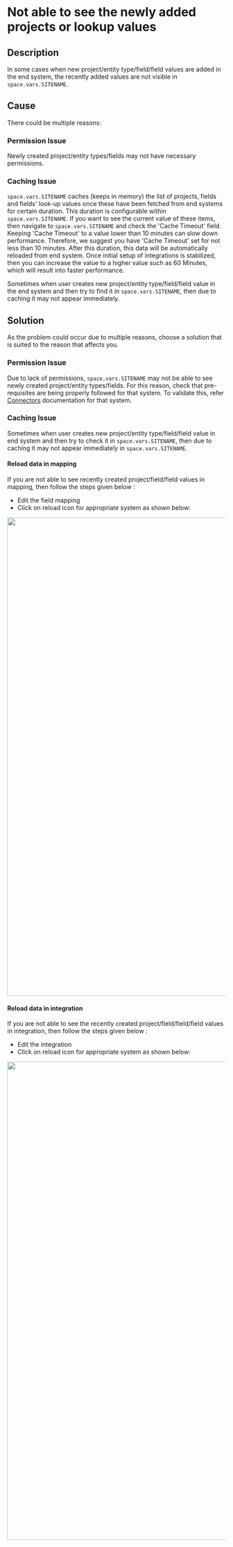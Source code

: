 # Not able to see the newly added projects or lookup values

## Description

In some cases when new project/entity type/field/field values are added in the end system, the recently added values are not visible in <code class="expression">space.vars.SITENAME</code>. 

## Cause

There could be multiple reasons:  

### Permission Issue
Newly created project/entity types/fields may not have necessary permissions.   

### Caching Issue
<code class="expression">space.vars.SITENAME</code> caches (keeps in memory) the list of projects, fields and fields’ look-up values once these have been fetched from end systems for certain duration. This duration is configurable within <code class="expression">space.vars.SITENAME</code>. If you want to see the current value of these items, then navigate to <code class="expression">space.vars.SITENAME</code> and check the 'Cache Timeout' field. Keeping 'Cache Timeout' to a value lower than 10 minutes can slow down performance. Therefore, we suggest you have 'Cache Timeout' set for not less than 10 minutes. After this duration, this data will be automatically reloaded from end system. Once initial setup of integrations is stabilized, then you can increase the value to a higher value such as 60 Minutes, which will result into faster performance. 

Sometimes when user creates new project/entity type/field/field value in the end system and then try to find it in <code class="expression">space.vars.SITENAME</code>, then due to caching it may not appear immediately. 

## Solution

As the problem could occur due to multiple reasons, choose a solution that is suited to the reason that affects you.

### Permission Issue
Due to lack of permissions, <code class="expression">space.vars.SITENAME</code> may not be able to see newly created project/entity types/fields. For this reason, check that pre-requisites are being properly followed for that system. To validate this, refer [Connectors](../../../connectors/connectors.md) documentation for that system.

### Caching Issue
Sometimes when user creates new project/entity type/field/field value in end system and then try to check it in <code class="expression">space.vars.SITENAME</code>, then due to caching it may not appear immediately in <code class="expression">space.vars.SITENAME</code>. 

#### Reload data in mapping
If you are not able to see recently created project/field/field values in mapping, then follow the steps given below : 

* Edit the field mapping
* Click on reload icon for appropriate system as shown below:
  
<p align="center">
  <img src="../../../assets/Reload_End_System_FieldMapping.png" width="1100"/>
</p>

#### Reload data in integration
If you are not able to see the recently created project/field/field/field values in integration, then follow the steps given below : 

* Edit the integration
* Click on reload icon for appropriate system as shown below:
  
<p align="center">
  <img src="../assets/Reload_End_System_Integration.jpg" width="1100" />
</p>

